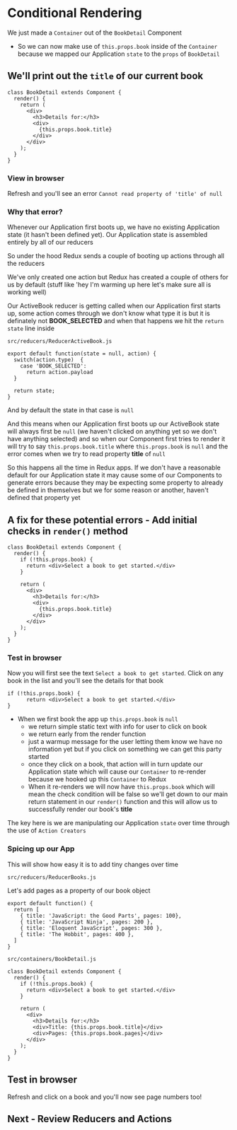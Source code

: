 # Conditional Rendering
We just made a `Container` out of the `BookDetail` Component

* So we can now make use of `this.props.book` inside of the `Container` because we mapped our Application `state` to the `props` of `BookDetail`

## We'll print out the `title` of our current book
```
class BookDetail extends Component {
  render() {
    return (
      <div>
        <h3>Details for:</h3>
        <div>
          {this.props.book.title}
        </div>
      </div>
    );
  }
}
```

### View in browser
Refresh and you'll see an error `Cannot read property of 'title' of null`

### Why that error?
Whenever our Application first boots up, we have no existing Application state (it hasn't been defined yet). Our Application state is assembled entirely by all of our reducers

So under the hood Redux sends a couple of booting up actions through all the reducers

We've only created one action but Redux has created a couple of others for us by default (stuff like 'hey I'm warming up here let's make sure all is working well)

Our ActiveBook reducer is getting called when our Application first starts up, some action comes through we don't know what type it is but it is definately not **BOOK_SELECTED** and when that happens we hit the `return state` line inside

`src/reducers/ReducerActiveBook.js`

```
export default function(state = null, action) {
  switch(action.type)  {
    case 'BOOK_SELECTED':
      return action.payload
  }

  return state;
}
```

And by default the state in that case is `null`

And this means when our Application first boots up our ActiveBook state will always first be `null` (we haven't clicked on anything yet so we don't have anything selected) and so when our Component first tries to render it will try to say `this.props.book.title` where `this.props.book` is `null` and the error comes when we try to read property **title** of `null`

So this happens all the time in Redux apps. If we don't have a reasonable default for our Application state it may cause some of our Components to generate errors because they may be expecting some property to already be defined in themselves but we for some reason or another, haven't defined that property yet

## A fix for these potential errors - Add initial checks in `render()` method
```
class BookDetail extends Component {
  render() {
    if (!this.props.book) {
      return <div>Select a book to get started.</div>
    }
    
    return (
      <div>
        <h3>Details for:</h3>
        <div>
          {this.props.book.title}
        </div>
      </div>
    );
  }
}
```

### Test in browser
Now you will first see the text `Select a book to get started`. Click on any book in the list and you'll see the details for that book

```
if (!this.props.book) {
      return <div>Select a book to get started.</div>
}
```

* When we first book the app up `this.props.book` is `null`
    - we return simple static text with info for user to click on book
    - we return early from the render function
    - just a warmup message for the user letting them know we have no information yet but if you click on something we can get this party started
    - once they click on a book, that action will in turn update our Application state which will cause our `Container` to re-render because we hooked up this `Container` to Redux
    - When it re-renders we will now have `this.props.book` which will mean the check condition will be false so we'll get down to our main return statement in our `render()` function and this will allow us to successfully render our book's **title**

The key here is we are manipulating our Application `state` over time through the use of `Action Creators`

### Spicing up our App
This will show how easy it is to add tiny changes over time

`src/reducers/ReducerBooks.js`

Let's add pages as a property of our book object

```
export default function() {
  return [
    { title: 'JavaScript: the Good Parts', pages: 100},
    { title: 'JavaScript Ninja', pages: 200 },
    { title: 'Eloquent JavaScript', pages: 300 },
    { title: 'The Hobbit', pages: 400 },
  ]
}
```

`src/containers/BookDetail.js`

```
class BookDetail extends Component {
  render() {
    if (!this.props.book) {
      return <div>Select a book to get started.</div>
    }

    return (
      <div>
        <h3>Details for:</h3>
        <div>Title: {this.props.book.title}</div>
        <div>Pages: {this.props.book.pages}</div>
      </div>
    );
  }
}
```

## Test in browser
Refresh and click on a book and you'll now see page numbers too!

## Next - Review Reducers and Actions
